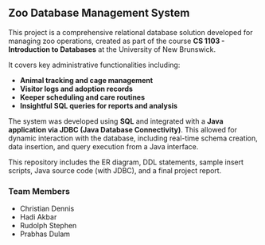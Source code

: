 ## Zoo Database Management System

This project is a comprehensive relational database solution developed for managing zoo operations, created as part of the course **CS 1103 - Introduction to Databases** at the University of New Brunswick.

It covers key administrative functionalities including:

- **Animal tracking and cage management**  
- **Visitor logs and adoption records**  
- **Keeper scheduling and care routines**  
- **Insightful SQL queries for reports and analysis**

The system was developed using **SQL** and integrated with a **Java application via JDBC (Java Database Connectivity)**. This allowed for dynamic interaction with the database, including real-time schema creation, data insertion, and query execution from a Java interface.

This repository includes the ER diagram, DDL statements, sample insert scripts, Java source code (with JDBC), and a final project report.

### Team Members
- Christian Dennis  
- Hadi Akbar  
- Rudolph Stephen  
- Prabhas Dulam
